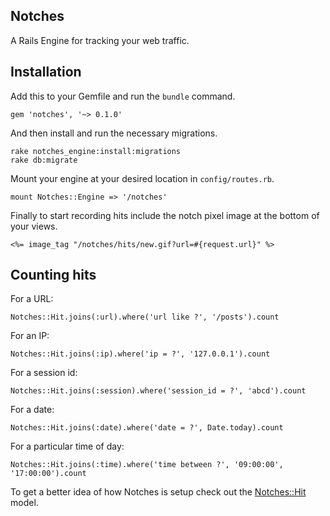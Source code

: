 Notches
-------

A Rails Engine for tracking your web traffic.

Installation
------------

Add this to your Gemfile and run the `bundle` command.

    gem 'notches', '~> 0.1.0'

And then install and run the necessary migrations.

    rake notches_engine:install:migrations
    rake db:migrate

Mount your engine at your desired location in `config/routes.rb`.

    mount Notches::Engine => '/notches'

Finally to start recording hits include the notch pixel image at the bottom of your views.

    <%= image_tag "/notches/hits/new.gif?url=#{request.url}" %>

Counting hits
-------------

For a URL:

    Notches::Hit.joins(:url).where('url like ?', '/posts').count

For an IP:

    Notches::Hit.joins(:ip).where('ip = ?', '127.0.0.1').count

For a session id:

    Notches::Hit.joins(:session).where('session_id = ?', 'abcd').count

For a date:

    Notches::Hit.joins(:date).where('date = ?', Date.today).count

For a particular time of day:

    Notches::Hit.joins(:time).where('time between ?', '09:00:00', '17:00:00').count

To get a better idea of how Notches is setup check out the
[Notches::Hit](http://github.com/hypertiny/notches/blob/master/app/models/notches/hit.rb) model.
